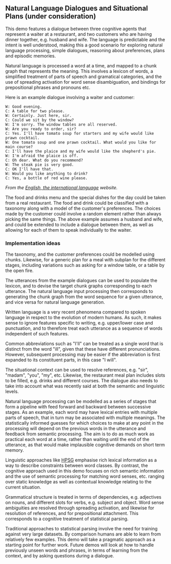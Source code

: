 ## Natural Language Dialogues and Situational Plans (under consideration)

This demo features a dialogue between three cognitive agents that represent a waiter at a restaurant, and two customers who are having dinner together, e.g. husband and wife. The language is predictable and the intent is well understood, making this a good scenario for exploring natural language processing, simple dialogues, reasoning about preferences, plans and episodic memories.

Natural language is processed a word at a time, and mapped to a chunk graph that represents the meaning. This involves a lexicon of words, a simplified treatment of parts of speech and gramatical categories, and the use of spreading activation for word sense disambiguation, and bindings for prepositional phrases and pronouns etc.

Here is an example dialogue involving a waiter and customer:

```
W: Good evening.
C: A table for two please.
W: Certainly. Just here, sir.
C: Could we sit by the window?
W: I'm sorry. The window tables are all reserved.
W: Are you ready to order, sir?
C: Yes. I'll have tomato soup for starters and my wife would like prawn cocktail.
W: One tomato soup and one prawn cocktail. What would you like for main course?
C: I'll have the plaice and my wife would like the shepherd's pie.
W: I'm afraid the plaice is off.
C: Oh dear. What do you recommend?
W: The steak pie is very good.
C: OK I'll have that.
W: Would you like anything to drink?
C: Yes, a bottle of red wine please.
```

*From the [English, the international language](https://www.english-the-international-language.com/edrst.php) website.*

The food and drinks menu and the special dishes for the day could be taken from a real restaurant. The food and drink could be classified with a taxonomy along with a model of the customer's preferences. The choices made by the customer could involve a random element rather than always picking the same things. The above example assumes a husband and wife, and could be extended to include a dialogue between them, as well as allowing for each of them to speak individually to the waiter.

### Implementation ideas

The taxonomy, and the customer preferences could be modelled using chunks. Likewise, for a generic plan for a meal with subplan for the different stages, including variations such as asking for a window table, or a table by the open fire.

The utterances from the example dialogues can be used to populate the lexicon, and to devise the target chunk graphs corresponding to each utterance. The natural language input processing then corresponds to generating the chunk graph from the word sequence for a given utterance, and vice versa for natural language generation.

Written language is a very recent phenomena compared to spoken language in respect to the evolution of modern humans. As such, it makes sense to ignore features specific to writing, e.g. upper/lower case and punctuation, and to therefore treat each utterance as a sequence of words independent of such features.

Common abbreviations such as "I'll" can be treated as a single word that is distinct from the word "ill", given that these have different pronunciations. However, subsequent processing may be easier if the abbreviation is first expanded to its constituent parts, in this case "I will".

The situational context can be used to resolve references, e.g. "sir", "madam", "you", "my", etc. Likewise, the restaurant meal plan includes slots to be filled, e.g. drinks and different courses. The dialogue also needs to take into account what was recently said at both the semantic and linguistic levels.

Natural language processing can be modelled as a series of stages that form a pipeline with feed forward and backward between successive stages. As an example, each word may have lexical entries with multiple parts of speech, that in turn may be associated with multiple meanings. The statistically informed guesses for which choices to make at any point in the processing will depend on the previous words in the utterance and feedback from semantic processing.  The aim is to do as much work as practical each word at a time, rather than waiting until the end of the utterance, as that would make implausible cognitive demands on short term memory.

Linguistic approaches like [HPSG](https://en.wikipedia.org/wiki/Head-driven_phrase_structure_grammar) emphasise rich lexical information as a way to describe constraints between word classes. By contrast, the cognitive approach used in this demo focuses on rich semantic information and the use of semantic processing for matching word senses, etc. ranging over static knowledge as well as contextual knowledge relating to the current situation.

Grammatical structure is treated in terms of dependencies, e.g. adjectives on nouns, and different slots for verbs, e.g. subject and object. Word sense ambiguities are resolved through spreading activation, and likewise for resolution of references, and for prepositional attachment. This corresponds to a cognitive treatment of statistical parsing.

Traditional approaches to statistical parsing involve the need for training against very large datasets. By comparison humans are able to learn from relatively few examples. This demo will take a pragmatic approach as a starting point for further work. Future demos will look at how to handle previously unseen words and phrases, in terms of learning from the context, and by asking questions during a dialogue.
